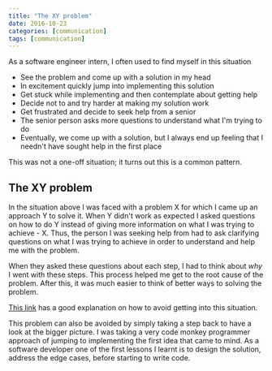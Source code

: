```yaml
---
title: "The XY problem"
date: 2016-10-23
categories: [communication]
tags: [communication]
---
```

As a software engineer intern, I often used to find myself in this situation

- See the problem and come up with a solution in my head
- In excitement quickly jump into implementing this solution
- Get stuck while implementing and then contemplate about getting help
- Decide not to and try harder at making my solution work
- Get frustrated and decide to seek help from a senior
- The senior person asks more questions to understand what I'm trying to do
- Eventually, we come up with a solution, but I always end up feeling that I needn't have sought help in the first place

This was not a one-off situation; it turns out this is a common pattern.

The XY problem
------
In the situation above I was faced with a problem X for which I came up an approach Y to solve it. When Y didn't work as expected I asked questions on how to do Y instead of giving more information on what I was trying to achieve - X. Thus, the person I was seeking help from had to ask clarifying questions on what I was trying to achieve in order to understand and help me with the problem.

When they asked these questions about each step, I had to think about *why* I went with these steps. This process helped me get to the root cause of the problem. After this, it was much easier to think of better ways to solving the problem.

[This link](http://meta.stackexchange.com/a/66378) has a good explanation on how to avoid getting into this situation.

This problem can also be avoided by simply taking a step back to have a look at the bigger picture. I was taking a very code monkey programmer approach of jumping to implementing the first idea that came to mind. As a software developer one of the first lessons I learnt is to design the solution, address the edge cases, before starting to write code.
